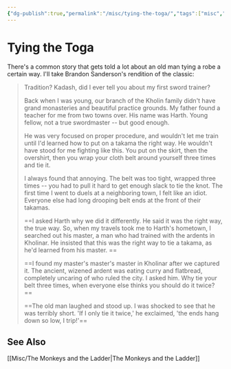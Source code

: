 ```yaml
---
{"dg-publish":true,"permalink":"/misc/tying-the-toga/","tags":["misc","wisdom of the ancients"],"noteIcon":""}
---
```



# Tying the Toga

There's a common story that gets told a lot about an old man tying a robe a certain way. I'll take Brandon Sanderson's rendition of the classic:

>Tradition? Kadash, did I ever tell you about my first sword trainer?  
>
> Back when I was young, our branch of the Kholin family didn't have grand monasteries and beautiful practice grounds. My father found a teacher for me from two towns over. His name was Harth. Young fellow, not a true swordmaster -- but good enough.  
>   
> He was very focused on proper procedure, and wouldn't let me train until I'd learned how to put on a takama the right way. He wouldn't have stood for me fighting like this. You put on the skirt, then the overshirt, then you wrap your cloth belt around yourself three times and tie it.  
>   
> I always found that annoying. The belt was too tight, wrapped three times -- you had to pull it hard to get enough slack to tie the knot. The first time I went to duels at a neighboring town, I felt like an idiot. Everyone else had long drooping belt ends at the front of their takamas.  
>   
> ==I asked Harth why we did it differently. He said it was the right way, the true way. So, when my travels took me to Harth's hometown, I searched out his master, a man who had trained with the ardents in Kholinar. He insisted that this was the right way to tie a takama, as he'd learned from his master.  ==
>   
> ==I found my master's master's master in Kholinar after we captured it. The ancient, wizened ardent was eating curry and flatbread, completely uncaring of who ruled the city. I asked him. Why tie your belt three times, when everyone else thinks you should do it twice?  ==
>   
> ==The old man laughed and stood up. I was shocked to see that he was terribly short. 'If I only tie it twice,' he exclaimed, 'the ends hang down so low, I trip!'==


## See Also
[[Misc/The Monkeys and the Ladder\|The Monkeys and the Ladder]]